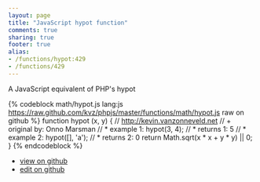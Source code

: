```yaml
---
layout: page
title: "JavaScript hypot function"
comments: true
sharing: true
footer: true
alias:
- /functions/hypot:429
- /functions/429
---
```

A JavaScript equivalent of PHP's hypot

{% codeblock math/hypot.js lang:js https://raw.github.com/kvz/phpjs/master/functions/math/hypot.js raw on github %}
function hypot (x, y) {
    // http://kevin.vanzonneveld.net
    // +   original by: Onno Marsman
    // *     example 1: hypot(3, 4);
    // *     returns 1: 5
    // *     example 2: hypot([], 'a');
    // *     returns 2: 0
    return Math.sqrt(x * x + y * y) || 0;
}
{% endcodeblock %}

 - [view on github](https://github.com/kvz/phpjs/blob/master/functions/math/hypot.js)
 - [edit on github](https://github.com/kvz/phpjs/edit/master/functions/math/hypot.js)
